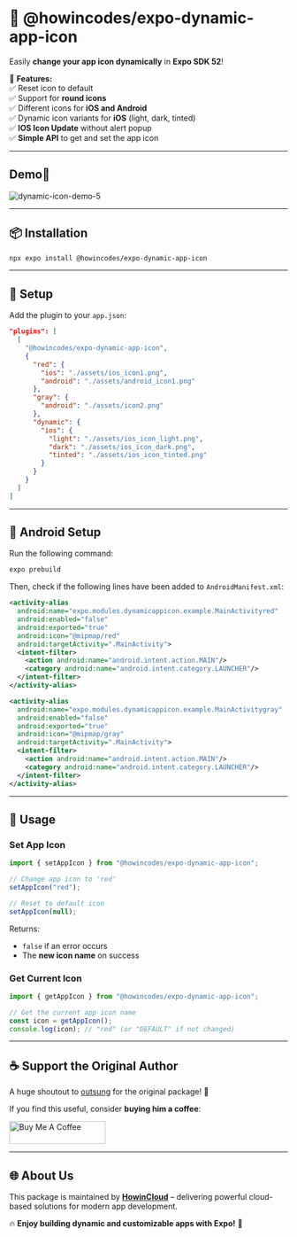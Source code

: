# 🎨 @howincodes/expo-dynamic-app-icon

Easily **change your app icon dynamically** in **Expo SDK 52**!

🚀 **Features:**  
✅ Reset icon to default  
✅ Support for **round icons**  
✅ Different icons for **iOS and Android**  
✅ Dynamic icon variants for **iOS** (light, dark, tinted)  
✅ **IOS Icon Update** without alert popup   
✅ **Simple API** to get and set the app icon

---

## Demo🚀

![dynamic-icon-demo-5](https://github.com/user-attachments/assets/3dced15a-8d4e-4eb9-b76c-4c7c8fc9f59a)


---

## 📦 Installation

```sh
npx expo install @howincodes/expo-dynamic-app-icon
```

---

## 🔧 Setup

Add the plugin to your `app.json`:

```json
"plugins": [
  [
    "@howincodes/expo-dynamic-app-icon",
    {
      "red": {
        "ios": "./assets/ios_icon1.png",
        "android": "./assets/android_icon1.png"
      },
      "gray": {
        "android": "./assets/icon2.png"
      },
      "dynamic": {
        "ios": {
          "light": "./assets/ios_icon_light.png",
          "dark": "./assets/ios_icon_dark.png",
          "tinted": "./assets/ios_icon_tinted.png"
        }
      }
    }
  ]
]
```

---

## 📜 Android Setup

Run the following command:

```sh
expo prebuild
```

Then, check if the following lines have been added to `AndroidManifest.xml`:

```xml
<activity-alias
  android:name="expo.modules.dynamicappicon.example.MainActivityred"
  android:enabled="false"
  android:exported="true"
  android:icon="@mipmap/red"
  android:targetActivity=".MainActivity">
  <intent-filter>
    <action android:name="android.intent.action.MAIN"/>
    <category android:name="android.intent.category.LAUNCHER"/>
  </intent-filter>
</activity-alias>

<activity-alias
  android:name="expo.modules.dynamicappicon.example.MainActivitygray"
  android:enabled="false"
  android:exported="true"
  android:icon="@mipmap/gray"
  android:targetActivity=".MainActivity">
  <intent-filter>
    <action android:name="android.intent.action.MAIN"/>
    <category android:name="android.intent.category.LAUNCHER"/>
  </intent-filter>
</activity-alias>
```

---

## 🚀 Usage

### **Set App Icon**

```typescript
import { setAppIcon } from "@howincodes/expo-dynamic-app-icon";

// Change app icon to 'red'
setAppIcon("red");

// Reset to default icon
setAppIcon(null);
```

Returns:

- `false` if an error occurs
- The **new icon name** on success

### **Get Current Icon**

```typescript
import { getAppIcon } from "@howincodes/expo-dynamic-app-icon";

// Get the current app icon name
const icon = getAppIcon();
console.log(icon); // "red" (or "DEFAULT" if not changed)
```

---



## ☕ Support the Original Author

A huge shoutout to [outsung](https://github.com/outsung) for the original package! 🎉

If you find this useful, consider **buying him a coffee**:

<a href="https://www.buymeacoffee.com/outsung" target="_blank">
  <img src="https://www.buymeacoffee.com/assets/img/custom_images/orange_img.png" alt="Buy Me A Coffee" height="41" width="174" />
</a>

---

## 🌐 About Us

This package is maintained by **[HowinCloud](https://howincloud.com/)** – delivering powerful cloud-based solutions for modern app development.

🔥 **Enjoy building dynamic and customizable apps with Expo!** 🚀
